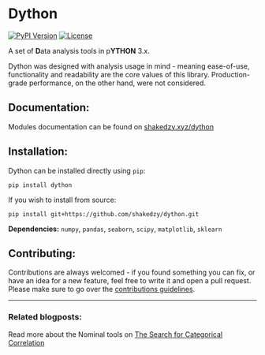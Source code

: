 # Dython

[![PyPI Version](https://img.shields.io/pypi/v/dython.svg)](https://pypi.org/project/dython/)
[![License](https://img.shields.io/pypi/l/dython.svg)](https://github.com/shakedzy/dython/blob/master/LICENSE)

A set of **D**ata analysis tools in p**YTHON** 3.x.

Dython was designed with analysis usage in mind - meaning ease-of-use, functionality and readability are the core 
values of this library. Production-grade performance, on the other hand, were not considered.

## Documentation:
Modules documentation can be found on [shakedzy.xyz/dython](http://shakedzy.xyz/dython)

## Installation:
Dython can be installed directly using `pip`:
```
pip install dython
```
If you wish to install from source:
```
pip install git+https://github.com/shakedzy/dython.git
```

**Dependencies:** `numpy`, `pandas`, `seaborn`, `scipy`, `matplotlib`, `sklearn`

## Contributing:
Contributions are always welcomed - if you found something you can fix, or have an idea for a new feature, feel free to write it and open a pull request. Please make sure to go over the [contributions guidelines](CONTRIBUTING.md).

-------------

### Related blogposts:
Read more about the Nominal tools on [The Search for Categorical Correlation](https://medium.com/@shakedzy/the-search-for-categorical-correlation-a1cf7f1888c9)
